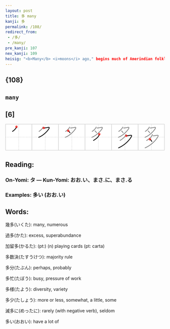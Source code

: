 ```yaml
---
layout: post
title: 多 many
kanji: 多
permalink: /108/
redirect_from:
 - /多/
 - /many/
pre_kanji: 107
nex_kanji: 109
heisig: "<b>Many</b> <i>moons</i> ago," begins much of Amerindian folklore - a colorful way of saying "Once upon a time" and a great deal of help for remembering this kanji. Here we have two <i>moons</i>&nbsp;(three of them would take us back to the beginning of time, which is further than we want to go), lacking the final stroke because they are partially hidden behind the clouds of time.
---
```


## {108}

## `many`

## [6]

<div class="stroke"><img src="../images/E5A49A.png" /></div>

## Reading:

### On-Yomi: タ &mdash; Kun-Yomi: おお.い、まさ.に、まさ.る

### Examples: 多い (おお.い)

## Words:

幾多(いくた): many, numerous

過多(かた): excess, superabundance

加留多(かるた): (pt:) (n) playing cards (pt: carta)

多数決(たすうけつ): majority rule

多分(たぶん): perhaps, probably

多忙(たぼう): busy, pressure of work

多様(たよう): diversity, variety

多少(たしょう): more or less, somewhat, a little, some

滅多に(めったに): rarely (with negative verb), seldom

多い(おおい): have a lot of
